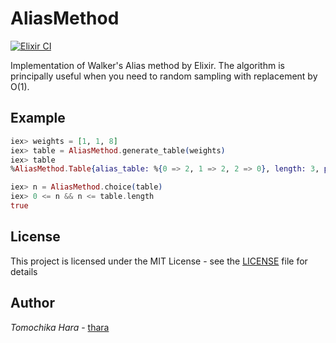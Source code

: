 # AliasMethod

[![Elixir CI](https://github.com/thara/elixir_alias_method/actions/workflows/elixir.yml/badge.svg)](https://github.com/thara/elixir_alias_method/actions/workflows/elixir.yml) 

Implementation of Walker's Alias method by Elixir.
The algorithm is principally useful when you need to random sampling with replacement by O(1).

## Example

```elixir
iex> weights = [1, 1, 8]
iex> table = AliasMethod.generate_table(weights)
iex> table
%AliasMethod.Table{alias_table: %{0 => 2, 1 => 2, 2 => 0}, length: 3, probability_table: %{0 => 0.3, 1 => 0.3, 2 => 1.0}}

iex> n = AliasMethod.choice(table)
iex> 0 <= n && n <= table.length
true
```


## License

This project is licensed under the MIT License - see the [LICENSE](./LICENSE) file for details

## Author

*Tomochika Hara* - [thara](https://github.com/thara)
